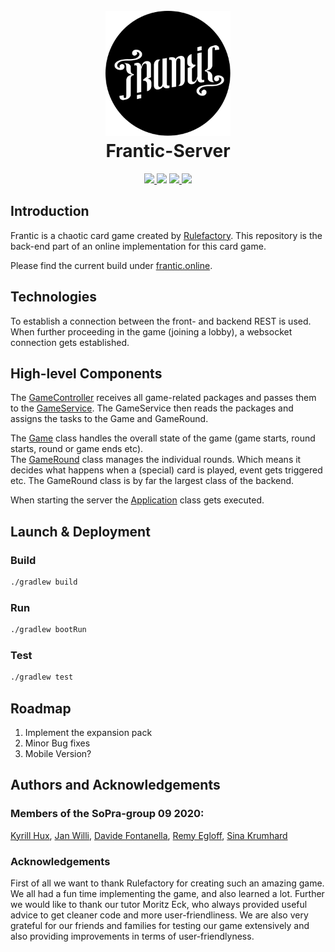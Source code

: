 <h1 align="center">
  <br>
  <a href="https://github.com/soprafs20-group09"><img src="src/main/assets/logo-hollow.svg" alt="Frantic" width="200"></a>
  <br>
  Frantic-Server
  <br>
</h1>

<p align="center">
  <a href="https://github.com/soprafs20-group09/frantic-server/actions">
    <img src="https://github.com/soprafs20-group09/frantic-server/workflows/Deploy%20Project/badge.svg">
  </a>
  <a href="https://heroku-badge.herokuapp.com/?app=sopra-fs20-group-09-server"><img src="https://heroku-badge.herokuapp.com/?app=sopra-fs20-group-09-server"></a>
  <a href="https://sonarcloud.io/dashboard?id=soprafs20-group09_frantic-server">
      <img src="https://sonarcloud.io/api/project_badges/measure?project=soprafs20-group09_frantic-server&metric=coverage">
  </a>
  <a href="https://sonarcloud.io/dashboard?id=soprafs20-group09_frantic-server">
        <img src="https://sonarcloud.io/api/project_badges/measure?project=soprafs20-group09_frantic-server&metric=alert_status">
    </a>
</p>

## Introduction

Frantic is a chaotic card game created by [Rulefactory](https://rulefactory.ch). This repository is the back-end part of an online implementation for this card game.

Please find the current build under [frantic.online](http://frantic.online/).

## Technologies

To establish a connection between the front- and backend REST is used. When further proceeding in the game (joining a lobby), a websocket connection gets established.

## High-level Components

The [GameController](src/main/java/ch/uzh/ifi/seal/soprafs20/controller/GameController.java) receives all game-related packages and passes them to the [GameService](src/main/java/ch/uzh/ifi/seal/soprafs20/service/GameService.java). The GameService then reads the packages and assigns the tasks to the Game and GameRound.

The [Game](src/main/java/ch/uzh/ifi/seal/soprafs20/entity/Game.java) class handles the overall state of the game (game starts, round starts, round or game ends etc). </br> The [GameRound](src/main/java/ch/uzh/ifi/seal/soprafs20/entity/GameRound.java) class manages the individual rounds. Which means it decides what happens when a (special) card is played, event gets triggered etc. The GameRound class is by far the largest class of the backend.


When starting the server the [Application](src/main/java/ch/uzh/ifi/seal/soprafs20/Application.java) class gets executed.

## Launch & Deployment

### Build

```bash
./gradlew build
```

### Run

```bash
./gradlew bootRun
```

### Test

```bash
./gradlew test
```

## Roadmap

1. Implement the expansion pack
2. Minor Bug fixes
3. Mobile Version?

## Authors and Acknowledgements

### Members of the SoPra-group 09 2020:

[Kyrill Hux](https://github.com/realChesta), [Jan Willi](https://github.com/JaanWilli), [Davide Fontanella](https://github.com/Davfon), [Remy Egloff](https://github.com/regloff), [Sina Krumhard](https://github.com/sei-nah)

### Acknowledgements

First of all we want to thank Rulefactory for creating such an amazing game. We all had a fun time implementing the game, and also learned a lot.
Further we would like to thank our tutor Moritz Eck, who always provided useful advice to get cleaner code and more user-friendliness. We are also very grateful for our friends and families for testing our game extensively and also providing improvements in terms of user-friendlyness.
